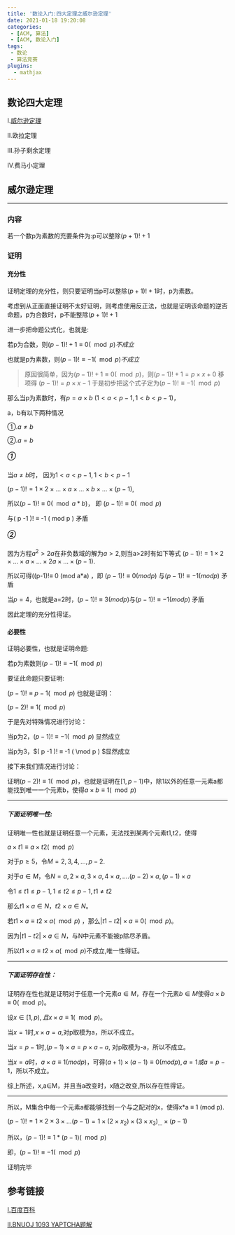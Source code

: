 ```yaml
---
title: '数论入门:四大定理之威尔逊定理'
date: 2021-01-18 19:20:08
categories:
 - [ACM, 算法]
 - [ACM, 数论入门]
tags:
 - 数论
 - 算法竞赛
plugins:
  - mathjax
---
```


## 数论四大定理

Ⅰ.[威尔逊定理](https://baike.baidu.com/item/%E5%A8%81%E5%B0%94%E9%80%8A%E5%AE%9A%E7%90%86/1881444?fr=aladdin)

Ⅱ.欧拉定理

Ⅲ.孙子剩余定理

Ⅳ.费马小定理

## 威尔逊定理

* * *

### 内容

若一个数p为素数的充要条件为:p可以整除$(p+1)!+1$

### 证明

#### 充分性

证明定理的充分性，则只要证明当p可以整除$(p+1)!+1$时，p为素数。

考虑到从正面直接证明不太好证明，则考虑使用反正法，也就是证明该命题的逆否命题，p为合数时，p不能整除$(p+1)!+1$

进一步把命题公式化，也就是:

若p为合数，则$(p-1)!+1≡0(\mod p)不成立$

也就是p为素数，则$(p-1)!≡-1(\mod p)不成立$

> 原因很简单，因为$(p-1)!+1≡0(\mod p)$，则$(p-1)!+1=p\times x+0$
> 移项得
> $(p-1)!=p\times x-1$
> 于是初步把这个式子定为$(p-1)!≡-1(\mod p)$

那么当p为素数时，有$p=a\times b$ $(1 < a < p-1,1 < b < p-1)$，

a，b有以下两种情况

①.$a\neq b$

②.$a=b$

##### ①

当$a\neq b$时，
因为$1 < a < p-1,1 < b < p-1$

$(p-1)!=1 \times 2 \times …\times a \times …\times b \times… \times (p-1)$,

所以$(p-1)!≡ 0 (\mod a*b)$，
即 $(p-1)!≡ 0 (\mod p)$

与( p -1 )! ≡ -1 ( mod p )  矛盾

##### ②

因为方程$a^2 > 2a$在非负数域的解为$a > 2$,则当a&gt;2时有如下等式
$(p-1)!=1 \times 2 \times … \times a \times …\times 2a \times … \times (p-1)$.

所以可得((p-1)!≡ 0 (mod a*a) ，即 $(p-1)!≡ 0 (mod p)$
与$(p -1 )! ≡ -1 ( mod p )$  矛盾

当$p=4$，也就是a=2时，$(p-1)!≡ 3 (mod p)$与$(p -1 )! ≡ -1 ( mod p )$  矛盾

因此定理的充分性得证。

#### 必要性

证明必要性，也就是证明命题:

若p为素数则$(p-1)!≡-1(\mod p)$

要证此命题只要证明:

$(p-1)!≡p-1(\mod p)$
也就是证明：

$(p-2)!≡1(\mod p)$

于是先对特殊情况进行讨论：

当p为2，$( p -1 )! ≡ -1 ( \mod p )$ 显然成立

当p为3，$( p -1 )! ≡ -1 ( \mod p ) $显然成立

接下来我们情况进行讨论：

证明$(p-2)!≡1(\mod p)$，也就是证明在$[1,p-1)$中，除1以外的任意一元素a都能找到唯一一个元素b，使得$a\times b≡ 1 (\mod p)$

* * *

##### 下面证明唯一性:

证明唯一性也就是证明任意一个元素，无法找到某两个元素t1,t2，使得

$a\times t1≡a\times t2(\mod p)$

对于$p\geq 5$，令$M={2,3,4,…,p-2}$.

对于$a\in M$，令$N={a,2\times a,3\times a,4\times a,….(p-2)\times a,(p-1)\times a}$

 令$1 \leq t1 \leq p-1 ,1 \leq t2 \leq p-1,t1 ≠ t2$

那么$t1\times a\in N，t2\times a\in N$。

若$t1\times a≡t2\times a (\mod p)$ ，那么$|t1-t2|\times a ≡ 0 (\mod p)$。

因为$|t1-t2|\times a\in N$，与N中元素不能被p除尽矛盾。

所以$t1\times a≡t2\times a(\mod p)$不成立,唯一性得证。

* * *

##### 下面证明存在性：

证明存在性也就是证明对于任意一个元素$a\in M$，存在一个元素$b\in M$使得$a\times b≡0(\mod p)$。

设$x\in [1,p),且 x\times a ≡ 1 (\mod p)$。

当$x=1$时,$x\times a=a$,对p取模为a，所以不成立。

当$x=p-1$时,$(p-1)\times a=p\times a-a$, 对p取模为-a，所以不成立。

当$x=a$时，$a\times a≡1 (mod p)$，可得$(a+1)\times (a-1)≡ 0 (mod p),a=1或a=p-1$，所以不成立。

综上所述，x,a∈M，并且当a改变时，x随之改变,所以存在性得证。

* * *

所以，M集合中每一个元素a都能够找到一个与之配对的x，使得x*a ≡ 1 (mod p).

$(p-1)!=1\times 2 \times 3 \times … (p-1)=1 \times (2 \times x_2) \times (3 \times x_3)_…\times (p-1)$

所以，$(p-1)!≡1*(p-1)(\mod p)$

即，$(p-1)!≡-1(\mod p)$ 

证明完毕

## 参考链接

[Ⅰ.百度百科](https://baike.baidu.com/item/%E5%A8%81%E5%B0%94%E9%80%8A%E5%AE%9A%E7%90%86/1881444?fr=aladdin)

[Ⅱ.BNUOJ 1093 YAPTCHA题解](https://blog.csdn.net/sssogs/article/details/8641860)